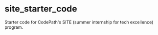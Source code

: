 # site_starter_code
Starter code for CodePath's SITE (summer internship for tech excellence) program. 
